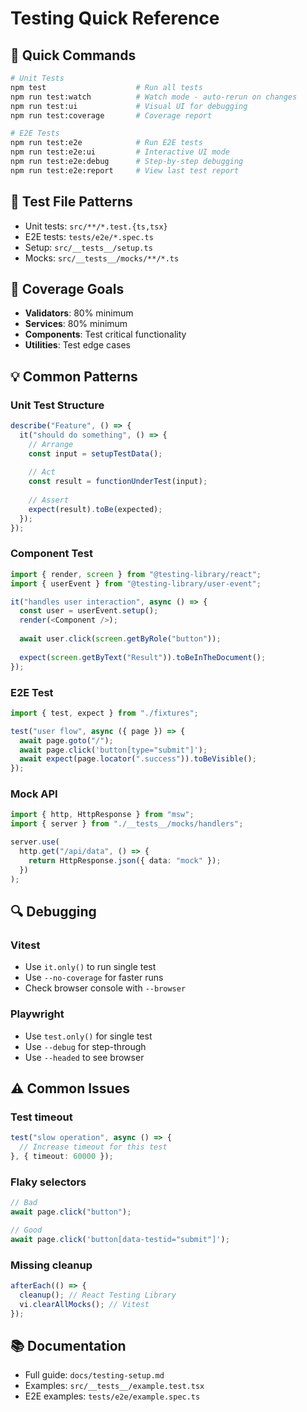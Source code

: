 # Testing Quick Reference

## 🚀 Quick Commands

```bash
# Unit Tests
npm test                    # Run all tests
npm run test:watch          # Watch mode - auto-rerun on changes
npm run test:ui             # Visual UI for debugging
npm run test:coverage       # Coverage report

# E2E Tests
npm run test:e2e            # Run E2E tests
npm run test:e2e:ui         # Interactive UI mode
npm run test:e2e:debug      # Step-by-step debugging
npm run test:e2e:report     # View last test report
```

## 📝 Test File Patterns

- Unit tests: `src/**/*.test.{ts,tsx}`
- E2E tests: `tests/e2e/*.spec.ts`
- Setup: `src/__tests__/setup.ts`
- Mocks: `src/__tests__/mocks/**/*.ts`

## 🎯 Coverage Goals

- **Validators**: 80% minimum
- **Services**: 80% minimum
- **Components**: Test critical functionality
- **Utilities**: Test edge cases

## 💡 Common Patterns

### Unit Test Structure
```typescript
describe("Feature", () => {
  it("should do something", () => {
    // Arrange
    const input = setupTestData();
    
    // Act
    const result = functionUnderTest(input);
    
    // Assert
    expect(result).toBe(expected);
  });
});
```

### Component Test
```typescript
import { render, screen } from "@testing-library/react";
import { userEvent } from "@testing-library/user-event";

it("handles user interaction", async () => {
  const user = userEvent.setup();
  render(<Component />);
  
  await user.click(screen.getByRole("button"));
  
  expect(screen.getByText("Result")).toBeInTheDocument();
});
```

### E2E Test
```typescript
import { test, expect } from "./fixtures";

test("user flow", async ({ page }) => {
  await page.goto("/");
  await page.click('button[type="submit"]');
  await expect(page.locator(".success")).toBeVisible();
});
```

### Mock API
```typescript
import { http, HttpResponse } from "msw";
import { server } from "./__tests__/mocks/handlers";

server.use(
  http.get("/api/data", () => {
    return HttpResponse.json({ data: "mock" });
  })
);
```

## 🔍 Debugging

### Vitest
- Use `it.only()` to run single test
- Use `--no-coverage` for faster runs
- Check browser console with `--browser`

### Playwright
- Use `test.only()` for single test
- Use `--debug` for step-through
- Use `--headed` to see browser

## ⚠️ Common Issues

### Test timeout
```typescript
test("slow operation", async () => {
  // Increase timeout for this test
}, { timeout: 60000 });
```

### Flaky selectors
```typescript
// Bad
await page.click("button");

// Good
await page.click('button[data-testid="submit"]');
```

### Missing cleanup
```typescript
afterEach(() => {
  cleanup(); // React Testing Library
  vi.clearAllMocks(); // Vitest
});
```

## 📚 Documentation

- Full guide: `docs/testing-setup.md`
- Examples: `src/__tests__/example.test.tsx`
- E2E examples: `tests/e2e/example.spec.ts`
